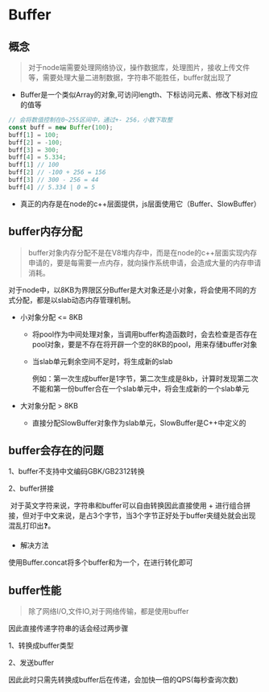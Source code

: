 # Buffer

## 概念

> 对于node端需要处理网络协议，操作数据库，处理图片，接收上传文件等，需要处理大量二进制数据，字符串不能胜任，buffer就出现了

- Buffer是一个类似Array的对象,可访问length、下标访问元素、修改下标对应的值等

```js
// 会将数值控制在0~255区间中，通过+- 256，小数下取整
const buff = new Buffer(100);
buff[1] = 100;
buff[2] = -100;
buff[3] = 300;
buff[4] = 5.334;
buff[1] // 100
buff[2] // -100 + 256 = 156
buff[3] // 300 - 256 = 44
buff[4] // 5.334 | 0 = 5
```

- 真正的内存是在node的c++层面提供，js层面使用它（Buffer、SlowBuffer）



## buffer内存分配

> buffer对象内存分配不是在V8堆内存中，而是在node的c++层面实现内存申请的，要是每需要一点内存，就向操作系统申请，会造成大量的内存申请消耗。

对于node中，以8KB为界限区分Buffer是大对象还是小对象，将会使用不同的方式分配，都是以slab动态内存管理机制。

- 小对象分配 <= 8KB

  - 将pool作为中间处理对象，当调用buffer构造函数时，会去检查是否存在pool对象，要是不存在将开辟一个空的8KB的pool，用来存储buffer对象

  - 当slab单元剩余空间不足时，将生成新的slab

    例如：第一次生成buffer是1字节，第二次生成是8kb，计算时发现第二次不能和第一份buffer合在一个slab单元中，将会生成新的一个slab单元

- 大对象分配 > 8KB

  - 直接分配SlowBuffer对象作为slab单元，SlowBuffer是C++中定义的

## buffer会存在的问题

1、buffer不支持中文编码GBK/GB2312转换

2、buffer拼接

​		对于英文字符来说，字符串和buffer可以自由转换因此直接使用 + 进行组合拼接，但对于中文来说，是占3个字节，当3个字节正好处于buffer夹缝处就会出现混乱打印出❓。

- 解决方法

使用Buffer.concat将多个buffer和为一个，在进行转化即可



## buffer性能

> 除了网络I/O,文件IO,对于网络传输，都是使用buffer

因此直接传递字符串的话会经过两步骤

1、转换成buffer类型

2、发送buffer

因此此时只需先转换成buffer后在传递，会加快一倍的QPS(每秒查询次数)
